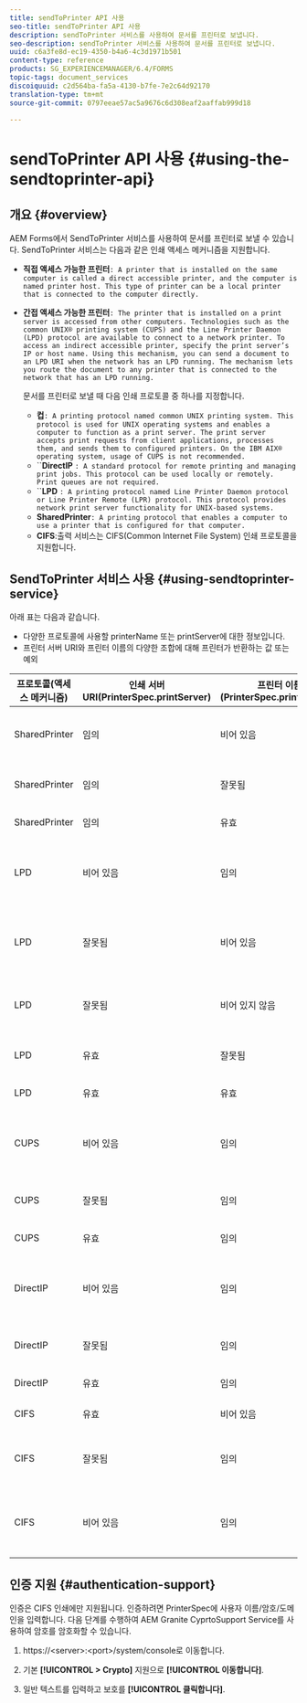 ```yaml
---
title: sendToPrinter API 사용
seo-title: sendToPrinter API 사용
description: sendToPrinter 서비스를 사용하여 문서를 프린터로 보냅니다.
seo-description: sendToPrinter 서비스를 사용하여 문서를 프린터로 보냅니다.
uuid: c6a3fe8d-ec19-4350-b4a6-4c3d1971b501
content-type: reference
products: SG_EXPERIENCEMANAGER/6.4/FORMS
topic-tags: document_services
discoiquuid: c2d564ba-fa5a-4130-b7fe-7e2c64d92170
translation-type: tm+mt
source-git-commit: 0797eeae57ac5a9676c6d308eaf2aaffab999d18

---
```



# sendToPrinter API 사용 {#using-the-sendtoprinter-api}

## 개요 {#overview}

AEM Forms에서 SendToPrinter 서비스를 사용하여 문서를 프린터로 보낼 수 있습니다. SendToPrinter 서비스는 다음과 같은 인쇄 액세스 메커니즘을 지원합니다.

* **직접 액세스 가능한 프린터**`: A printer that is installed on the same computer is called a direct accessible printer, and the computer is named printer host. This type of printer can be a local printer that is connected to the computer directly.`

* **간접 액세스 가능한 프린터**`: The printer that is installed on a print server is accessed from other computers. Technologies such as the common UNIX® printing system (CUPS) and the Line Printer Daemon (LPD) protocol are available to connect to a network printer. To access an indirect accessible printer, specify the print server’s IP or host name. Using this mechanism, you can send a document to an LPD URI when the network has an LPD running. The mechanism lets you route the document to any printer that is connected to the network that has an LPD running.`

   문서를 프린터로 보낼 때 다음 인쇄 프로토콜 중 하나를 지정합니다.

   * **컵**`: A printing protocol named common UNIX printing system. This protocol is used for UNIX operating systems and enables a computer to function as a print server. The print server accepts print requests from client applications, processes them, and sends them to configured printers. On the IBM AIX® operating system, usage of CUPS is not recommended.`
   * ``**DirectIP** `: A standard protocol for remote printing and managing print jobs. This protocol can be used locally or remotely. Print queues are not required.`
   * ``**LPD** `: A printing protocol named Line Printer Daemon protocol or Line Printer Remote (LPR) protocol. This protocol provides network print server functionality for UNIX-based systems.`
   * **SharedPrinter**`: A printing protocol that enables a computer to use a printer that is configured for that computer.`
   * **CIFS**:출력 서비스는 CIFS(Common Internet File System) 인쇄 프로토콜을 지원합니다.

## SendToPrinter 서비스 사용 {#using-sendtoprinter-service}

아래 표는 다음과 같습니다.

* 다양한 프로토콜에 사용할 printerName 또는 printServer에 대한 정보입니다.
* 프린터 서버 URI와 프린터 이름의 다양한 조합에 대해 프린터가 반환하는 값 또는 예외

| 프로토콜(액세스 메커니즘) | 인쇄 서버 URI(PrinterSpec.printServer) | 프린터 이름(PrinterSpec.printerName) | 결과 |
|--- |--- |--- |--- |
| SharedPrinter | 임의 | 비어 있음 | 예외:필수 인수 sPrinterName은 비워 둘 수 없습니다. |
| SharedPrinter | 임의 | 잘못됨 | 프린터를 찾을 수 없다는 예외가 있습니다. |
| SharedPrinter | 임의 | 유효 | 성공적인 인쇄 작업. |
| LPD | 비어 있음 | 임의 | 필수 인수 sPrintServerUri를 비워 둘 수 없다는 예외를 제외하고, |
| LPD | 잘못됨 | 비어 있음 | 필수 인수 sPrinterName을 비워 둘 수 없다는 예외를 제외하고, |
| LPD | 잘못됨 | 비어 있지 않음 | sPrintServerUri를 찾을 수 없다는 예외를 제외하면 |
| LPD | 유효 | 잘못됨 | 프린터를 찾을 수 없다는 예외 사항. |
| LPD | 유효 | 유효 | 성공적인 인쇄 작업 |
| CUPS | 비어 있음 | 임의 | 필수 인수 sPrintServerUri를 비워 둘 수 없다는 예외를 제외하고, |
| CUPS | 잘못됨 | 임의 | 프린터를 찾을 수 없다는 예외 사항. |
| CUPS | 유효 | 임의 | 성공적인 인쇄 작업. |
| DirectIP | 비어 있음 | 임의 | 필수 인수 sPrintServerUri를 비워 둘 수 없다는 예외를 제외하고, |
| DirectIP | 잘못됨 | 임의 | 프린터를 찾을 수 없다는 예외 사항. |
| DirectIP | 유효 | 임의 | 성공적인 인쇄 작업. |
| CIFS | 유효 | 비어 있음 | 성공적인 인쇄 작업. |
| CIFS | 잘못됨 | 임의 | cifs 를 사용하여 인쇄하는 동안 알 수 없는 오류가 발생했습니다. |
| CIFS | 비어 있음 | 임의 | 필수 인수 sPrintServerUri를 비워 둘 수 없다는 예외를 제외하고, |

## 인증 지원 {#authentication-support}

인증은 CIFS 인쇄에만 지원됩니다. 인증하려면 PrinterSpec에 사용자 이름/암호/도메인을 입력합니다. 다음 단계를 수행하여 AEM Granite CyprtoSupport Service를 사용하여 암호를 암호화할 수 있습니다.

1. https://&lt;server>:&lt;port>/system/console로 이동합니다.

1. 기본 **[!UICONTROL > Crypto]** 지원으로 **[!UICONTROL 이동합니다]**.

1. 일반 텍스트를 입력하고 보호를 **[!UICONTROL 클릭합니다]**.

